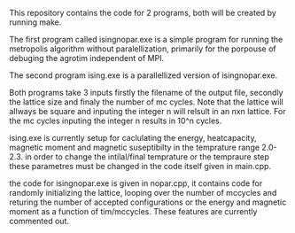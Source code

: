 This repository contains the code for 2 programs, both will be created by running make.

The first program called isingnopar.exe is a simple program for running the metropolis algorithm without paralellization, primarily for the porpouse of debuging
the agrotim independent of MPI. 

The second program ising.exe is a parallellized version of isingnopar.exe.

Both programs take 3 inputs firstly the filename of the output file, secondly the lattice size and finaly the number of mc cycles. 
Note that the lattice will allways be square and inputing the integer n will relsult in an nxn lattice. For the mc cycles inputing the integer n results in 10^n cycles.

ising.exe is currently setup for caclulating the energy, heatcapacity, magnetic moment and magnetic suseptibilty in the temprature range 2.0-2.3. in order to change the intilal/final temprature or the tempraure step these parametres must be changed in the code itself given in main.cpp.

the code for isingnopar.exe is given in nopar.cpp, it contains code for randomly initializing the lattice, looping over the number of mccycles and returing the number of accepted configurations or the energy and magnetic moment as a function of tim/mccycles. These features are currently commented out.
